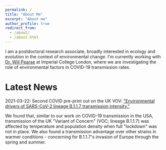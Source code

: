 ```yaml
---
permalink: /
title: "About Me"
excerpt: "About me"
author_profile: true
redirect_from: 
  - /about/
  - /about.html
---
```


I am a postdoctoral research associate, broadly interested in ecology and evolution in the context of environmental change. I'm currently working with 
[Dr. Will Pearse](http://pearselab.com/ "Pearse Lab") at Imperial College London, where we are investigating the role of environmental factors
in COVID-19 transmission rates.

# Latest News

2021-03-22:
Second COVID pre-print out on the UK VOV: ["Environmental drivers of SARS-CoV-2 lineage B.1.1.7 transmission intensity."](https://www.medrxiv.org/content/10.1101/2021.03.09.21253242v2)

We found that, similar to our work on COVID-19 transmission in the USA, transmission of the UK "Variant of Concern" (VOC; lineage B.1.1.7) was affected by temperature and population density when full "lockdown" was not in place.
We also found a transmission advantage over other strains in warmer conditions - concerning for B.1.1.7's invasion of Europe through the spring and summer.

